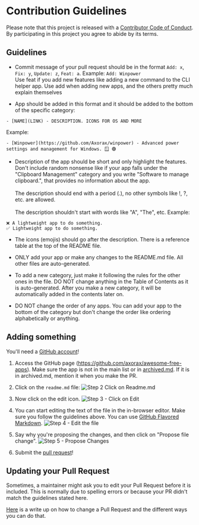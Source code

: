 # Contribution Guidelines

Please note that this project is released with a [Contributor Code of Conduct](code-of-conduct.md). By participating in this project you agree to abide by its terms.

## Guidelines

- Commit message of your pull request should be in the format `Add: x`, `Fix: y`, `Update: z`, `Feat: a`. Example: `Add: Winpower` <br> Use feat if you add new features like adding a new command to the CLI helper app. Use add when adding new apps, and the others pretty much explain themselves

- App should be added in this format and it should be added to the bottom of the specific category:

```
- [NAME](LINK) - DESCRIPTION. ICONS FOR OS AND MORE
```

Example:

```
- [Winpower](https://github.com/Axorax/winpower) - Advanced power settings and management for Windows. 🪟 🟢
```

- Description of the app should be short and only highlight the features. Don't include random nonsense like if your app falls under the "Clipboard Management" category and you write "Software to manage clipboard.", that provides no information about the app. <br><br> The description should end with a period (.), no other symbols like !, ?, etc. are allowed. <br><br> The description shouldn't start with words like "A", "The", etc. Example:

```
❌ A lightweight app to do something.
✅ Lightweight app to do something.
```

- The icons (emojis) should go after the description. There is a reference table at the top of the README file.

- ONLY add your app or make any changes to the README.md file. All other files are auto-generated.

- To add a new category, just make it following the rules for the other ones in the file. DO NOT change anything in the Table of Contents as it is auto-generated. After you make a new category, it will be automatically added in the contents later on.

- DO NOT change the order of any apps. You can add your app to the bottom of the category but don't change the order like ordering alphabetically or anything.

## Adding something

You'll need a [GitHub account](https://github.com/join)!

1. Access the GitHub page (https://github.com/axorax/awesome-free-apps). Make sure the app is not in the main list or in [archived.md](archived.md). If it is in archived.md, mention it when you make the PR.

2. Click on the `readme.md` file: ![Step 2 Click on Readme.md](https://cloud.githubusercontent.com/assets/170270/9402920/53a7e3ea-480c-11e5-9d81-aecf64be55eb.png)
3. Now click on the edit icon. ![Step 3 - Click on Edit](https://cloud.githubusercontent.com/assets/170270/9402927/6506af22-480c-11e5-8c18-7ea823530099.png)
4. You can start editing the text of the file in the in-browser editor. Make sure you follow the guidelines above. You can use [GitHub Flavored Markdown](https://help.github.com/articles/github-flavored-markdown/). ![Step 4 - Edit the file](https://cloud.githubusercontent.com/assets/170270/9402932/7301c3a0-480c-11e5-81f5-7e343b71674f.png)
5. Say why you're proposing the changes, and then click on "Propose file change". ![Step 5 - Propose Changes](https://cloud.githubusercontent.com/assets/170270/9402937/7dd0652a-480c-11e5-9138-bd14244593d5.png)
6. Submit the [pull request](https://help.github.com/articles/using-pull-requests/)!

## Updating your Pull Request

Sometimes, a maintainer might ask you to edit your Pull Request before it is included. This is normally due to spelling errors or because your PR didn't match the guidelines stated here.

[Here](https://github.com/RichardLitt/knowledge/blob/master/github/amending-a-commit-guide.md) is a write up on how to change a Pull Request and the different ways you can do that.
